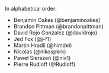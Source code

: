 In alphabetical order:

* Benjamin Oakes (@benjaminoakes)
* Brandon Pittman (@brandonpittman)
* David Rojo Gonzalez (@davidrojo)
* Jed Fox (@j-f1)
* Martin Hradil (@himdel)
* Nicolas (@nikospkrk)
* Paweł Sierszeń (@nix1)
* Pierre Rudloff (@Rudloff)
